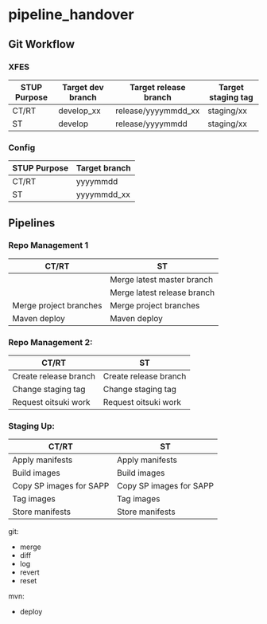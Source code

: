 # pipeline_handover

## Git Workflow
### XFES
| STUP Purpose | Target dev branch | Target release branch | Target staging tag |
| ------------ | ----------------- | --------------------- | ------------------ |
| CT/RT        | develop_xx        | release/yyyymmdd_xx   | staging/xx         |
| ST           | develop           | release/yyyymmdd      | staging/xx         |

### Config
| STUP Purpose | Target branch |
| ------------ | ------------- |
| CT/RT        | yyyymmdd      |
| ST           | yyyymmdd_xx   |

## Pipelines
### Repo Management 1
| CT/RT                  | ST                          |
| ---------------------- | --------------------------- |
|                        | Merge latest master branch  |
|                        | Merge latest release branch |
| Merge project branches | Merge project branches      |
| Maven deploy           | Maven deploy                |

### Repo Management 2:
| CT/RT                 | ST                    |
| --------------------- | --------------------- |
| Create release branch | Create release branch |
| Change staging tag    | Change staging tag    |
| Request oitsuki work  | Request oitsuki work  |

### Staging Up:
| CT/RT                   | ST                      |
| ----------------------- | ----------------------- |
| Apply manifests         | Apply manifests         |
| Build images            | Build images            |
| Copy SP images for SAPP | Copy SP images for SAPP |
| Tag images              | Tag images              |
| Store manifests         | Store manifests         |

git:
  - merge
  - diff
  - log
  - revert
  - reset
  
mvn:
  - deploy
